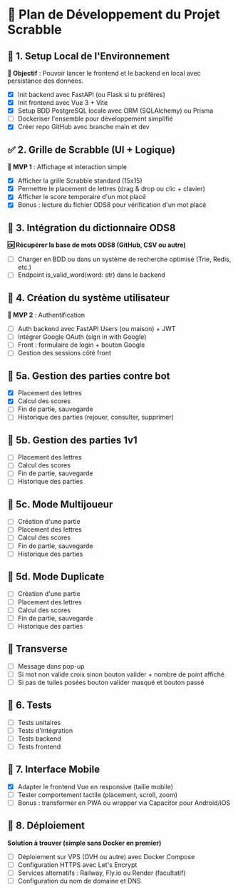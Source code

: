 # 🧱 Plan de Développement du Projet Scrabble

## 🔹 1. Setup Local de l'Environnement
**🔧 Objectif** : Pouvoir lancer le frontend et le backend en local avec persistance des données.

- [x] Init backend avec FastAPI (ou Flask si tu préfères)
- [x] Init frontend avec Vue 3 + Vite
- [x] Setup BDD PostgreSQL locale avec ORM (SQLAlchemy) ou Prisma
- [ ] Dockeriser l'ensemble pour développement simplifié
- [x] Créer repo GitHub avec branche main et dev

## ✅ 2. Grille de Scrabble (UI + Logique)
**🎯 MVP 1** : Affichage et interaction simple

- [x] Afficher la grille Scrabble standard (15x15)
- [x] Permettre le placement de lettres (drag & drop ou clic + clavier)
- [x] Afficher le score temporaire d'un mot placé
- [x] Bonus : lecture du fichier ODS8 pour vérification d'un mot placé

## 🔹 3. Intégration du dictionnaire ODS8
**🆗 Récupérer la base de mots ODS8 (GitHub, CSV ou autre)**

- [ ] Charger en BDD ou dans un système de recherche optimisé (Trie, Redis, etc.)
- [ ] Endpoint is_valid_word(word: str) dans le backend

## 🔹 4. Création du système utilisateur
**🎯 MVP 2** : Authentification

- [ ] Auth backend avec FastAPI Users (ou maison) + JWT
- [ ] Intégrer Google OAuth (sign in with Google)
- [ ] Front : formulaire de login + bouton Google
- [ ] Gestion des sessions côté front

## 🔹 5a. Gestion des parties contre bot

- [x] Placement des lettres
- [x] Calcul des scores
- [ ] Fin de partie, sauvegarde
- [ ] Historique des parties (rejouer, consulter, supprimer)

## 🔹 5b. Gestion des parties 1v1

- [ ] Placement des lettres
- [ ] Calcul des scores
- [ ] Fin de partie, sauvegarde
- [ ] Historique des parties

## 🔸 5c. Mode Multijoueur
- [ ] Création d'une partie
- [ ] Placement des lettres
- [ ] Calcul des scores
- [ ] Fin de partie, sauvegarde
- [ ] Historique des parties

## 🔹 5d. Mode Duplicate

- [ ] Création d'une partie
- [ ] Placement des lettres
- [ ] Calcul des scores
- [ ] Fin de partie, sauvegarde
- [ ] Historique des parties

## 🔹 Transverse

- [ ] Message dans pop-up
- [ ] Si mot non valide croix sinon bouton valider + nombre de point affiché
- [ ] Si pas de tuiles posées bouton valider masqué et bouton passé

## 🧪 6. Tests
- [ ] Tests unitaires
- [ ] Tests d'intégration
- [ ] Tests backend
- [ ] Tests frontend

## 📱 7. Interface Mobile
- [x] Adapter le frontend Vue en responsive (taille mobile)
- [ ] Tester comportement tactile (placement, scroll, zoom)
- [ ] Bonus : transformer en PWA ou wrapper via Capacitor pour Android/iOS

## 🚀 8. Déploiement
**Solution à trouver (simple sans Docker en premier)**
- [ ] Déploiement sur VPS (OVH ou autre) avec Docker Compose
- [ ] Configuration HTTPS avec Let's Encrypt
- [ ] Services alternatifs : Railway, Fly.io ou Render (facultatif)
- [ ] Configuration du nom de domaine et DNS
